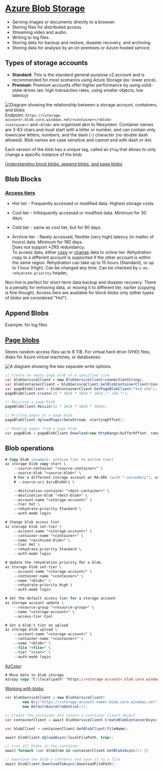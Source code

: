 # [Azure Blob Storage](https://learn.microsoft.com/en-us/azure/storage/blobs/storage-blobs-introduction)

- Serving images or documents directly to a browser.
- Storing files for distributed access.
- Streaming video and audio.
- Writing to log files.
- Storing data for backup and restore, disaster recovery, and archiving.
- Storing data for analysis by an on-premises or Azure-hosted service.

## Types of storage accounts

- **Standard**: This is the standard general-purpose v2 account and is recommended for most scenarios using Azure Storage (ex: lower price).
- **Premium**: Premium accounts offer higher performance by using solid-state drives (ex: high transaction rates, using smaller objects, low latency)

![Diagram showing the relationship between a storage account, containers, and blobs](https://learn.microsoft.com/en-us/azure/storage/blobs/media/storage-blobs-introduction/blob1.png)  
Endpoint: `https://<storage-account>.blob.core.windows.net/<container>/<blob>`  
`<container>` and `<blob>` are organized akin to filesystem. Container names are 3-63 chars and must start with a letter or number, and can contain only lowercase letters, numbers, and the dash (-) character (no double dash allowed). Blob names are case sensitive and cannot end with dash or dot.

Each version of the blob has a unique tag, called an `ETag` that allows to only change a specific instance of the blob.

[Understanding block blobs, append blobs, and page blobs](https://learn.microsoft.com/en-us/rest/api/storageservices/understanding-block-blobs--append-blobs--and-page-blobs)

## Blob Blocks

### [Access tiers](https://learn.microsoft.com/en-us/azure/storage/blobs/access-tiers-overview)

- Hot tier - Frequently accessed or modified data. Highest storage costs.

- Cool tier - Infrequently accessed or modified data. Minimum for 30 days.

- Cold tier - same as cool tier, but for 90 days.

- Archive tier - Rarely accessed, flexible (very high) latency (in matter of hours) data. Minimum for 180 days.  
  Does not support \*ZRS redundancy.  
  To access data, either [copy](https://learn.microsoft.com/en-us/azure/storage/blobs/archive-rehydrate-overview#copy-an-archived-blob-to-an-online-tier) or [change](https://learn.microsoft.com/en-us/azure/storage/blobs/archive-rehydrate-overview#change-a-blobs-access-tier-to-an-online-tier) data to online tier. Rehydration copy to a different account is supported if the other account is within the same region. Rehydration can take up to 15 hours (Standard), or up to 1 hour (High). Can be changed any time. Can be checked by `x-ms-rehydrate-priority` header,

Non-hot is perfect for short-term data backup and disaster recovery. There is a penalty for removing data, or moving it to different tier, earlier (copying is fine though). Access tiers are available for block blobs only (other types of blobs are considered "Hot").

## Append Blobs

Example: for log files

## [Page blobs](https://learn.microsoft.com/en-us/azure/storage/blobs/storage-blob-pageblob-overview)

Stores random access files up to 8 TiB. For virtual hard drive (VHD) files, disks for Azure virtual machines, or databseses.

![A diagram showing the two separate write options.](https://learn.microsoft.com/en-us/azure/storage/blobs/media/storage-blob-pageblob-overview/storage-blob-pageblob-overview-figure2.png)

```cs
// Create an empty page blob of a specified size
var blobServiceClient = new BlobServiceClient(connectionString);
var blobContainerClient = blobServiceClient.GetBlobContainerClient(Constants.containerName);
var pageBlobClient = blobContainerClient.GetPageBlobClient("0s4.vhd");
pageBlobClient.Create(16 * 1024 * 1024 * 1024 /* 1GB */);

// Resizing a page blob
pageBlobClient.Resize(32 * 1024 * 1024 * 1024);

// Writing pages to a page blob
pageBlobClient.UploadPages(dataStream, startingOffset);

// Reading pages from a page blob
var pageBlob = pageBlobClient.Download(new HttpRange(bufferOffset, rangeSize));
```

## Blob operations

```ps
# Copy blob (example: archive tier to online tier)
az storage blob copy start \
    --source-container "<source-container>" \
    --source-blob "<source-blob>" \
    # For a different storage account or RA-GRS (with "-secondary"), use this instead:
    # --source-uri $srcBlobUri \

    --destination-container "<dest-container>" \
    --destination-blob "<dest-blob>" \
    --account-name "<storage-account>" \
    --tier hot \
    --rehydrate-priority Standard \
    --auth-mode login
```

```ps
# Change blob access tier
az storage blob set-tier \
    --account-name "<storage-account>" \
    --container-name "<container>" \
    --name "<archived-blob>" \
    --tier Hot \
    --rehydrate-priority Standard \
    --auth-mode login
```

```ps
# Update the rehydration priority for a blob.
az storage blob set-tier \
    --account-name "<storage-account>" \
    --container-name "<container>" \
    --name "<blob>" \
    --rehydrate-priority High \
    --auth-mode login
```

```ps
# Set the default access tier for a storage account
az storage account update \
    --resource-group "<resource-group>" \
    --name "<storage-account>" \
    --access-tier Cool
```

```ps
# Set a blob's tier on upload
az storage blob upload \
    --account-name "<storage-account>" \
    --container-name "<container>" \
    --name "<blob>" \
    --file "<file>" \
    --tier "<tier>" \
    --auth-mode login
```

[AzCopy](https://learn.microsoft.com/en-us/azure/storage/common/storage-use-azcopy-v10):

```ps
# Move data to blob storage
azcopy copy "C:\local\path" "https://<storage-account>.blob.core.windows.net/<container>/<sas-token>" --recursive=true
```

[Working with blobs](https://learn.microsoft.com/en-us/azure/storage/blobs/storage-quickstart-blobs-dotnet)

```cs
var blobServiceClient = new BlobServiceClient(
        new Uri("https://<storage-account-name>.blob.core.windows.net"),
        new DefaultAzureCredential());

// Create the container and return a container client object
var containerClient = await blobServiceClient.CreateBlobContainerAsync("quickstartblobs" + Guid.NewGuid().ToString());

var blobClient = containerClient.GetBlobClient(fileName);

await blobClient.UploadAsync(localFilePath, true);

// List all blobs in the container
await foreach (var blobItem in containerClient.GetBlobsAsync()) {}

// Download the blob's contents and save it to a file
await blobClient.DownloadToAsync(downloadFilePath);
```
